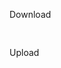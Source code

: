 <div class='svg ct-series-a chartist-legend'>
  <svg xmlns:ct="http://gionkunz.github.com/chartist-js/ct" width="100%" height="100%" class="ct-chart-line" style="width: 2rem; height: 1rem;" version="1.1" xmlns="http://www.w3.org/2000/svg" viewBox="0 0 30 15">
    <line class="ct-bar" x1="3" y1="10" x2="27" y2="10" />
  </svg>
  <p>Download</p>
</div>

<div class='svg ct-series-b chartist-legend'>
  <svg xmlns:ct="http://gionkunz.github.com/chartist-js/ct" width="100%" height="100%" class="ct-chart-line" style="width: 2rem; height: 1rem;" version="1.1" xmlns="http://www.w3.org/2000/svg" viewBox="0 0 30 15">
    <line class="ct-bar" x1="3" y1="10" x2="27" y2="10" />
  </svg>
  <p>Upload</p>
</div>
